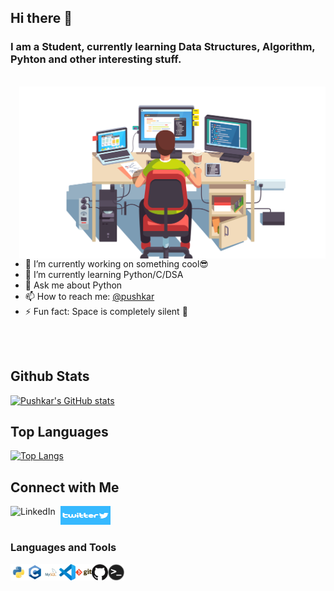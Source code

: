 ## Hi there 👋

<!--[pimage](https://github.com/pushkar2112/pushkar2112/blob/main/pngwing.com.png)-->
### I am a **Student**, currently learning Data Structures, Algorithm, Pyhton and other interesting stuff.

<br/>
<img align="right" alt="Pimage" width="490px" src="https://github.com/pushkar2112/pushkar2112/blob/main/pngwing.com.png" />

- 🔭 I’m currently working on something cool😎
- 🌱 I’m currently learning Python/C/DSA
- 💬 Ask me about Python
- 📫 How to reach me: [@pushkar](https://github.com/pushkar2112)
- ⚡ Fun fact: Space is completely silent :milky_way:


<br/>
<br/>

<!-- Github Stats Card  (&custom_title=GitHub%20Stats)-->
## Github Stats
[![Pushkar's GitHub stats](https://github-readme-stats.vercel.app/api?username=pushkar2112&show_icons=true&theme=dracula&count_private=true&hide=issues)](https://github.com/pushkar2112/github-readme-stats)

<!-- Wakatime Card -->
<!--
[![Pushkar's wakatime stats](https://github-readme-stats.vercel.app/api/wakatime?username=pushkar2112&theme=dracula)](https://github.com/pushkar2112/github-readme-stats)
-->


<!-- Top Languages Card -->
## Top Languages
[![Top Langs](https://github-readme-stats.vercel.app/api/top-langs/?username=pushkar2112&layout=compact)](https://github.com/pushkar2112/github-readme-stats)

<!-- Connect with me Card -->
## Connect with Me
[<img align="left" alt="LinkedIn" width="80" src="https://github.com/melanieshi0120/melanieshi0120/blob/master/linkedin.ico" />]( http://www.linkedin.com/in/pushkar-verma)
[<img align="left" alt="Twitter" width="80" height="30" src="https://github.com/pushkar2112/pushkar2112/blob/main/twitter.ico" />]( http://www.PushkarVerma21)

<!--[<img align="left" alt="Medium" width="80" src="https://github.com/melanieshi0120/melanieshi0120/blob/master/medium.ico" />](https://melaniesoek0120.medium.com)
[<img align="left" alt="1000hires" width="80" src="https://github.com/melanieshi0120/melanieshi0120/blob/master/1000hires.ico" />](https://1000hires.com/candidates/466)
<br />
<br />
-->
<br />

<!--Languages and Tools-->
# 
### Languages and Tools


<img align="left" alt="Python" width="26px" src="https://raw.githubusercontent.com/github/explore/80688e429a7d4ef2fca1e82350fe8e3517d3494d/topics/python/python.png" />
<img align="left" alt="C" width="26px" src="https://raw.githubusercontent.com/github/explore/80688e429a7d4ef2fca1e82350fe8e3517d3494d/topics/c/c.png" />
<img align="left" alt="MySQL" width="26px" src="https://raw.githubusercontent.com/github/explore/80688e429a7d4ef2fca1e82350fe8e3517d3494d/topics/mysql/mysql.png" />
<img align="left" alt="Visual Studio Code" width="26px" src="https://raw.githubusercontent.com/github/explore/80688e429a7d4ef2fca1e82350fe8e3517d3494d/topics/visual-studio-code/visual-studio-code.png" /> 
<img align="left" alt="Git" width="26px" src="https://raw.githubusercontent.com/github/explore/80688e429a7d4ef2fca1e82350fe8e3517d3494d/topics/git/git.png" />
<img align="left" alt="GitHub" width="26px" src="https://raw.githubusercontent.com/github/explore/78df643247d429f6cc873026c0622819ad797942/topics/github/github.png" />
<img align="left" alt="Terminal" width="26px" src="https://raw.githubusercontent.com/github/explore/80688e429a7d4ef2fca1e82350fe8e3517d3494d/topics/terminal/terminal.png" />
<br/>
<!--
**pushkar2112/pushkar2112** is a ✨ _special_ ✨ repository because its `README.md` (this file) appears on your GitHub profile.

Here are some ideas to get you started:

- 🔭 I’m currently working on ...
- 🌱 I’m currently learning ...
- 👯 I’m looking to collaborate on ...
- 🤔 I’m looking for help with ...
- 💬 Ask me about ...
- 📫 How to reach me: ...
- 😄 Pronouns: ...
- ⚡ Fun fact: ...
-->

